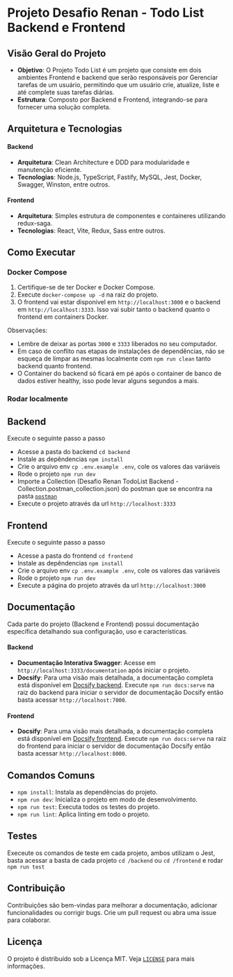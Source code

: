 # Projeto Desafio Renan - Todo List Backend e Frontend

## Visão Geral do Projeto

- **Objetivo**: O Projeto Todo List é um projeto que consiste em dois ambientes Frontend e backend que serão responsáveis por Gerenciar tarefas de um usuário, permitindo que um usuário crie, atualize, liste e até complete suas tarefas diárias.
- **Estrutura**: Composto por Backend e Frontend, integrando-se para fornecer uma solução completa.

## Arquitetura e Tecnologias

#### Backend

- **Arquitetura**: Clean Architecture e DDD para modularidade e manutenção eficiente.
- **Tecnologias**: Node.js, TypeScript, Fastify, MySQL, Jest, Docker, Swagger, Winston, entre outros.

#### Frontend

- **Arquitetura**: Simples estrutura de componentes e containeres utilizando redux-saga.
- **Tecnologias**: React, Vite, Redux, Sass entre outros.

## Como Executar

### Docker Compose

1. Certifique-se de ter Docker e Docker Compose.
2. Execute `docker-compose up -d` na raiz do projeto.
3. O frontend vai estar disponivel em `http://localhost:3000` e o backend em `http://localhost:3333`. Isso vai subir tanto o backend quanto o frontend em containers Docker.

Observações:

- Lembre de deixar as portas `3000` e `3333` liberados no seu computador.
- Em caso de conflito nas etapas de instalações de dependências, não se esqueça de limpar as mesmas localmente com `npm run clean` tanto backend quanto frontend.
- O Container do backend só ficará em pé após o container de banco de dados estiver healthy, isso pode levar alguns segundos a mais.

### Rodar localmente

## Backend

Execute o seguinte passo a passo

- Acesse a pasta do backend `cd backend`
- Instale as depêndencias `npm install`
- Crie o arquivo env `cp .env.example .env`, cole os valores das variáveis
- Rode o projeto `npm run dev`
- Importe a Collection (Desafio Renan TodoList Backend - Collection.postman_collection.json) do postman que se encontra na pasta [`postman`](./backend/docs/postman/)
- Execute o projeto através da url `http://localhost:3333`

## Frontend

Execute o seguinte passo a passo

- Acesse a pasta do frontend `cd frontend`
- Instale as depêndencias `npm install`
- Crie o arquivo env `cp .env.example .env`, cole os valores das variáveis
- Rode o projeto `npm run dev`
- Execute a página do projeto através da url `http://localhost:3000`

## Documentação

Cada parte do projeto (Backend e Frontend) possui documentação específica detalhando sua configuração, uso e características.

#### Backend

- **Documentação Interativa Swagger**: Acesse em `http://localhost:3333/documentation` após iniciar o projeto.
- **Docsify**: Para uma visão mais detalhada, a documentação completa está disponível em [Docsify backend](./backend/docs/README.md).
  Execute `npm run docs:serve` na raiz do backend para iniciar o servidor de documentação Docsify então basta acessar `http://localhost:7000`.

#### Frontend

- **Docsify**: Para uma visão mais detalhada, a documentação completa está disponível em [Docsify frontend](./frontend/docs/README.md).
  Execute `npm run docs:serve` na raiz do frontend para iniciar o servidor de documentação Docsify então basta acessar `http://localhost:8000`.

## Comandos Comuns

- `npm install`: Instala as dependências do projeto.
- `npm run dev`: Inicializa o projeto em modo de desenvolvimento.
- `npm run test`: Executa todos os testes do projeto.
- `npm run lint`: Aplica linting em todo o projeto.

## Testes

Execeute os comandos de teste em cada projeto, ambos utilizam o Jest, basta acessar a basta de cada projeto `cd /backend` ou `cd /frontend` e rodar `npm run test`

## Contribuição

Contribuições são bem-vindas para melhorar a documentação, adicionar funcionalidades ou corrigir bugs. Crie um pull request ou abra uma issue para colaborar.

## Licença

O projeto é distribuído sob a Licença MIT. Veja [`LICENSE`](https://opensource.org/licenses/MIT) para mais informações.
